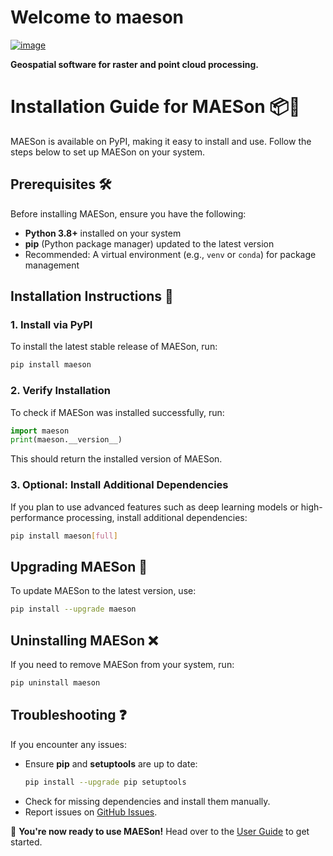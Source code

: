 # Welcome to maeson


[![image](https://img.shields.io/pypi/v/maeson.svg)](https://pypi.python.org/pypi/maeson)


**Geospatial software for raster and point cloud processing.**


# Installation Guide for MAESon 📦🚀  

MAESon is available on PyPI, making it easy to install and use. Follow the steps below to set up MAESon on your system.  

## Prerequisites 🛠  
Before installing MAESon, ensure you have the following:  
- **Python 3.8+** installed on your system  
- **pip** (Python package manager) updated to the latest version  
- Recommended: A virtual environment (e.g., `venv` or `conda`) for package management  

## Installation Instructions 💾  

### 1. Install via PyPI  
To install the latest stable release of MAESon, run:  
```bash
pip install maeson
```

### 2. Verify Installation  
To check if MAESon was installed successfully, run:  
```python
import maeson
print(maeson.__version__)
```
This should return the installed version of MAESon.  

### 3. Optional: Install Additional Dependencies  
If you plan to use advanced features such as deep learning models or high-performance processing, install additional dependencies:  
```bash
pip install maeson[full]
```

## Upgrading MAESon 🔄  
To update MAESon to the latest version, use:  
```bash
pip install --upgrade maeson
```

## Uninstalling MAESon ❌  
If you need to remove MAESon from your system, run:  
```bash
pip uninstall maeson
```

## Troubleshooting ❓  
If you encounter any issues:  
- Ensure **pip** and **setuptools** are up to date:  
  ```bash
  pip install --upgrade pip setuptools
  ```
- Check for missing dependencies and install them manually.  
- Report issues on [GitHub Issues](https://github.com/yourusername/MAESon/issues).  

🚀 **You're now ready to use MAESon!** Head over to the [User Guide](docs/user-guide.md) to get started.  
